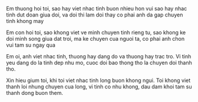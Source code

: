 Em thuong hoi toi, sao hay viet nhac tinh buon nhieu hon vui
sao hay nhac tinh dut doan giua doi, va doi thi lam doi thay
co phai anh da gap chuyen tinh khong may

Em con hoi toi, sao khong viet ve minh chuyen tinh rieng tu, sao khong ke doi
minh song giua dat troi, ma ke chuyen cua nguoi ta, co phai anh chon vui tam su
ngay qua

Em oi, anh viet nhac tinh, thuong hay dang do va thuong hay trac tro. Vi tinh yeu
dang do la tinh dep nhu mo, cuoc doi bao thong tho la chuyen doi thanh tho.

Xin hieu gium toi, khi toi viet nhac tinh long buon khong ngui. Toi khong viet
thanh loi nhung chuyen cua long, vi tinh co nhu khong, dau dam khoi tam su thanh
dong buon them.
